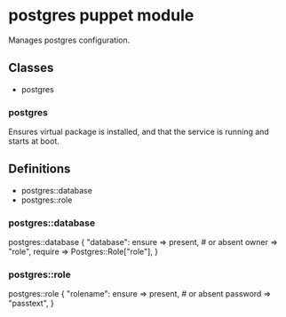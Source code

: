 # postgres puppet module #

Manages postgres configuration.

## Classes ##

* postgres

### postgres ###

Ensures virtual package is installed, and that the service is running and starts
at boot.

## Definitions ##

* postgres::database
* postgres::role

### postgres::database ###

  postgres::database { "database":
    ensure => present, # or absent
    owner  => "role",
    require => Postgres::Role["role"],
  }

### postgres::role ###

  postgres::role { "rolename":
    ensure   => present, # or absent
    password => "passtext",
  }

